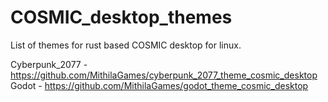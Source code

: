# COSMIC_desktop_themes
List of themes for rust based COSMIC desktop for linux.

  Cyberpunk_2077 - https://github.com/MithilaGames/cyberpunk_2077_theme_cosmic_desktop
  Godot - https://github.com/MithilaGames/godot_theme_cosmic_desktop
